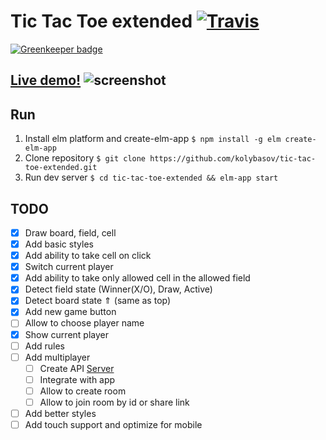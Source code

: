 # Tic Tac Toe extended [![Travis](https://img.shields.io/travis/kolybasov/tic-tac-toe-extended.svg?maxAge=3600)](https://travis-ci.org/kolybasov/tic-tac-toe-extended)

[![Greenkeeper badge](https://badges.greenkeeper.io/kolybasov/tic-tac-toe-extended.svg)](https://greenkeeper.io/)

## [Live demo!]( https://kolybasov.github.io/tic-tac-toe-extended ) ![screenshot]( https://i.imgur.com/TqxRUeT.png )

## Run

1. Install elm platform and create-elm-app `$ npm install -g elm create-elm-app`
2. Clone repository `$ git clone https://github.com/kolybasov/tic-tac-toe-extended.git`
3. Run dev server `$ cd tic-tac-toe-extended && elm-app start`

## TODO

* [x] Draw board, field, cell
* [x] Add basic styles
* [x] Add ability to take cell on click
* [x] Switch current player
* [x] Add ability to take only allowed cell in the allowed field
* [X] Detect field state (Winner(X/O), Draw, Active)
* [x] Detect board state ⇑ (same as top)
* [x] Add new game button
* [ ] Allow to choose player name
* [x] Show current player
* [ ] Add rules
* [ ] Add multiplayer
  * [ ] Create API [Server](https://github.com/kolybasov/tic-tac-toe-extended-server)
  * [ ] Integrate with app
  * [ ] Allow to create room
  * [ ] Allow to join room by id or share link
* [ ] Add better styles
* [ ] Add touch support and optimize for mobile
